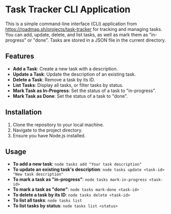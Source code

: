 # Task Tracker CLI Application

This is a simple command-line interface (CLI) application from https://roadmap.sh/projects/task-tracker for tracking and managing tasks. You can add, update, delete, and list tasks, as well as mark them as "in-progress" or "done". Tasks are stored in a JSON file in the current directory.

## Features

- **Add a Task**: Create a new task with a description.
- **Update a Task**: Update the description of an existing task.
- **Delete a Task**: Remove a task by its ID.
- **List Tasks**: Display all tasks, or filter tasks by status.
- **Mark Task as In-Progress**: Set the status of a task to "in-progress".
- **Mark Task as Done**: Set the status of a task to "done".

## Installation

1. Clone the repository to your local machine.
2. Navigate to the project directory.
3. Ensure you have Node.js installed.

## Usage

- **To add a new task**: `node tasks add "Your task description"`
- **To update an existing task's description**: `node tasks update <task-id> "New task description"`
- **To mark a task as "in-progress"**: `node tasks mark-in-progress <task-id>`
- **To mark a task as "done"**: `node tasks mark-done <task-id>`
- **To delete a task by its ID**: `node tasks delete <task-id>`
- **To list all tasks**: `node tasks list`
- **To list tasks by status**: `node tasks list <status>`
